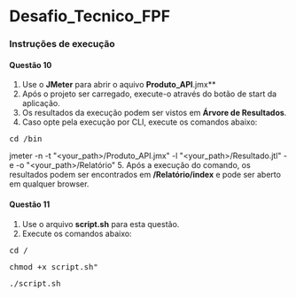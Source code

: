 # Desafio_Tecnico_FPF

### Instruções de execução

#### Questão 10

1. Use o **JMeter** para abrir o aquivo **Produto_API**.jmx**
2. Após o projeto ser carregado, execute-o através do botão de start da aplicação.
3. Os resultados da execução podem ser vistos em **Árvore de Resultados**.
4. Caso opte pela execução por CLI, execute os comandos abaixo:
<pre>
cd <your_path_to_jmeter>/bin
</pre>
jmeter -n -t "<your_path>/Produto_API.jmx" -l "<your_path>/Resultado.jtl" -e -o "<your_path>/Relatório"
</pre>
5. Após a execução do comando, os resultados podem ser encontrados em **/Relatório/index** e pode ser aberto em qualquer browser.

#### Questão 11
1. Use o arquivo **script.sh** para esta questão.
2. Execute os comandos abaixo:
<pre>
cd <your_path_to_file>/
</pre>
<pre>
chmod +x script.sh"
</pre>
<pre>
./script.sh
</pre>
